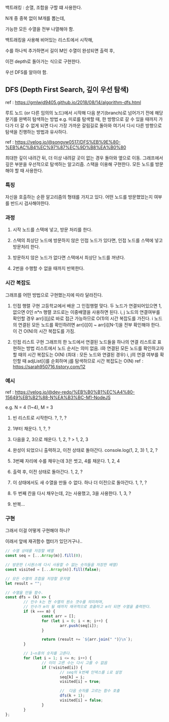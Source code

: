 백트래킹 : 순열, 조합을 구할 떄 사용한다.

N개 중 중복 없이 M개를 뽑는데,

가능한 모든 수열을 전부 나열해야 함.

백트래킹을 사용해 비어있는 리스트에서 시작해,

수를 하나씩 추가하면서 길이 M인 수열이 완성되면 출력 후,

이전 depth로 돌아가는 식으로 구현한다.

우선 DFS를 알아야 함.

## DFS (Depth First Search, 깊이 우선 탐색)

ref : https://gmlwjd9405.github.io/2018/08/14/algorithm-dfs.html

루트 노드 (or 다른 임의의 노드)에서 시작해 다음 분기(branch)로 넘어가기 전에 해당 분기를 완벽히 탐색하는 방법
e.g. 미로를 탐색할 때, 한 방향으로 갈 수 있을 때까지 가다가 더 갈 수 없게 되면 다시 가장 가까운 갈림길로 돌아와
여기서 다시 다른 방향으로 탐색을 진행하는 방법과 유사하다.

ref : https://velog.io/@songyw0517/DFS%EB%9E%80-%EB%AC%B4%EC%97%87%EC%9D%B8%EA%B0%80

최대한 깊이 내려간 뒤, 더 이상 내려갈 곳이 없는 경우 돌아와 옆으로 이동.
그래프에서 깊은 부분을 우선적으로 탐색하는 알고리즘.
스택을 이용해 구현한다.
모든 노드를 방문해야 할 때 사용한다.

### 특징

자신을 호출하는 순환 알고리즘의 형태를 가지고 있다.
어떤 노드를 방문했었는지 여부를 반드시 검사해야한다.

### 과정

1. 시작 노드를 스택에 넣고, 방문 처리를 한다.

2. 스택의 최상단 노드에 방문하지 않은 인접 노드가 있다면, 인접 노드를 스택에 넣고 방문처리 한다.

3. 방문하지 않은 노드가 없다면 스택에서 최상단 노드를 꺼낸다.

4. 2번을 수행할 수 없을 때까지 반복한다.

### 시간 복잡도

그래프를 어떤 방법으로 구현했는지에 따라 달라진다.

1. 인접 행렬 구현
   고등학교에서 배운 그 인접행렬 맞다.
   두 노드가 연결되어있으면 1, 없으면 0인 n\*n 행렬
   코드로는 이중배열을 사용하면 된다.
   i, j 노드의 연결여부를 확인할 경우 arr[i][j]로 바로 접근 가능하므로 O(1)의 시간 복잡도를 가진다.
   i 노드의 연결된 모든 노드를 확인하려면 arr[i][0] ~ arr[i][N-1]을 전부 확인해야 한다. 이 건 O(N)의 시간 복잡도를 가짐.

2. 인접 리스트 구현
   그래프의 한 노드에서 연결된 노드들을 하나의 연결 리스트로 표현하는 방법
   리스트에서 노드 순서는 의미 없음.
   i와 연결된 모든 노드를 확인하고자 할 때의 시간 복잡도는 O(N) (최대 : 모든 노드와 연결된 경우)
   i, j의 연결 여부를 확인할 때 adjList[i]를 순회하며 j를 탐색하므로 시간 복잡도는 O(N)
   ref : https://sarah950716.tistory.com/12

### 예시

ref : https://velog.io/@dev-redo/%EB%B0%B1%EC%A4%80-15649%EB%B2%88-N%EA%B3%BC-M1-NodeJS

e.g. N = 4 (1~4), M = 3

1. 빈 리스트로 시작한다.
   ?, ?, ?

2. 1부터 채운다.
   1, ?, ?

3. 다음을 2, 3으로 채운다.
   1, 2, ? > 1, 2, 3

4. 완성이 되었으니 출력하고, 이전 상태로 돌아간다.
   console.log(1, 2, 3)
   1, 2, ?

5. 3번째 자리에 수를 채우는데 3은 썻고, 4를 채운다.
   1, 2, 4

6. 출력 후, 이전 상태로 돌아간다.
   1, 2, ?

7. 이 상태에서도 새 수열을 만들 수 없다. 하나 더 이전으로 돌아간다.
   1, ?, ?

8. 두 번째 칸을 다시 채우는데, 2는 사용했고, 3을 사용한다.
   1, 3, ?

9. 반복...

### 구현

그래서 이걸 어떻게 구현해야 하나?

이래서 앞에 재귀함수 챕터가 있던거구나..

```js
// 수열 상태를 저장할 배열
const seq = [...Array(m)].fill(0);

// 방문한 (시퀀스에 다시 사용할 수 없는 숫자들을 저장한 배열)
const visited = [...Array(n)].fill(false);

// 모든 수열의 조합을 저장할 문자열
let result = "";

// 수열을 만들 함수.
const dfs = (k) => {
        // 인수 k는 현 수열의 원소 갯수를 의미하며,
        // 인수가 m이 될 때까지 재귀적으로 호출하고 m이 되면 수열을 출력한다.
        if (k === m) {
                const arr = [];
                for (let i = 0; i < m; i++) {
                        arr.push(seq[i]);
                }

                return (result += `${arr.join(" ")}\n`);
        }

        // 1~n중의 숫자를 고른다.
        for (let i = 1; i <= n; i++) {
                // 이미 고른 수는 다시 고를 수 없음
                if (!visited[i]) {
                        // seq의 k번째 인덱스를 i로 설정
                        seq[k] = i;
                        visited[i] = true;

                        //  다음 숫자를 고르는 함수 호출
                        dfs(k + 1);
                        visited[i] = false;
                }
        }
};
```
